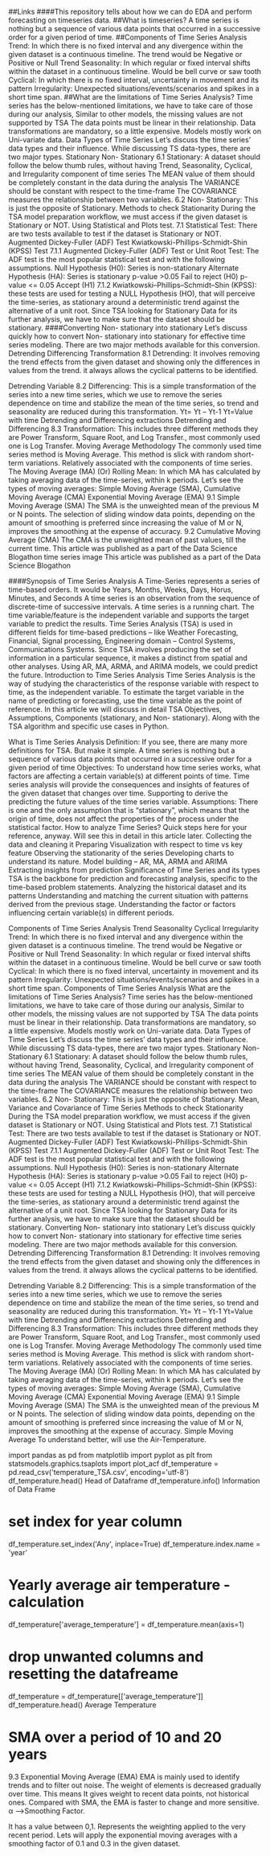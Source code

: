 ##Links
####This repository tells about how we can do EDA and perform forecasting on timeseries data.
##What is timeseries?
A time series is nothing but a sequence of various data points that occurred in a successive order for a given period of time.
##Components of Time Series Analysis
Trend: In which there is no fixed interval and any divergence within the given dataset is a continuous timeline. The trend would be Negative or Positive or Null Trend
Seasonality: In which regular or fixed interval shifts within the dataset in a continuous timeline. Would be bell curve or saw tooth
Cyclical: In which there is no fixed interval, uncertainty in movement and its pattern
Irregularity: Unexpected situations/events/scenarios and spikes in a short time span.
##What are the limitations of Time Series Analysis?
Time series has the below-mentioned limitations, we have to take care of those during our analysis,
Similar to other models, the missing values are not supported by TSA
The data points must be linear in their relationship.
Data transformations are mandatory, so a little expensive.
Models mostly work on Uni-variate data.
Data Types of Time Series
Let’s discuss the time series’ data types and their influence. While discussing TS data-types, there are two major types.
Stationary
Non- Stationary
6.1 Stationary: A dataset should follow the below thumb rules, without having Trend, Seasonality, Cyclical, and Irregularity component of time series
The MEAN value of them should be completely constant in the data during the analysis
The VARIANCE should be constant with respect to the time-frame
The COVARIANCE measures the relationship between two variables.
6.2 Non- Stationary: This is just the opposite of Stationary.
Methods to check Stationarity 
During the TSA model preparation workflow, we must access if the given dataset is Stationary or NOT. Using Statistical and Plots test.
7.1 Statistical Test: There are two tests available to test if the dataset is Stationary or NOT.
Augmented Dickey-Fuller (ADF) Test
Kwiatkowski-Phillips-Schmidt-Shin (KPSS) Test
7.1.1 Augmented Dickey-Fuller (ADF) Test or Unit Root Test: The ADF test is the most popular statistical test and with the following assumptions.
Null Hypothesis (H0): Series is non-stationary
Alternate Hypothesis (HA): Series is stationary
p-value >0.05 Fail to reject (H0)
p-value <= 0.05 Accept (H1)
7.1.2 Kwiatkowski–Phillips–Schmidt–Shin (KPSS): these tests are used for testing a NULL Hypothesis (HO), that will perceive the time-series, as stationary around a deterministic trend against the alternative of a unit root. Since TSA looking for Stationary Data for its further analysis, we have to make sure that the dataset should be stationary.
####Converting Non- stationary into stationary
Let’s discuss quickly how to convert Non- stationary into stationary for effective time series modeling. There are two major methods available for this conversion.
Detrending
Differencing
Transformation
8.1 Detrending: It involves removing the trend effects from the given dataset and showing only the differences in values from the trend. it always allows the cyclical patterns to be identified.

Detrending Variable
8.2 Differencing: This is a simple transformation of the series into a new time series, which we use to remove the series dependence on time and stabilize the mean of the time series, so trend and seasonality are reduced during this transformation.
Yt= Yt – Yt-1
Yt=Value with time
Detrending and Differencing extractions
Detrending and Differencing
8.3 Transformation: This includes three different methods they are Power Transform, Square Root, and Log Transfer., most commonly used one is Log Transfer.
Moving Average Methodology
The commonly used time series method is Moving Average. This method is slick with random short-term variations. Relatively associated with the components of time series.
The Moving Average (MA) (Or) Rolling Mean: In which MA has calculated by taking averaging data of the time-series, within k periods.
Let’s see the types of moving averages:
Simple Moving Average (SMA),
Cumulative Moving Average (CMA)
Exponential Moving Average (EMA)
9.1 Simple Moving Average (SMA)
The SMA is the unweighted mean of the previous M or N points. The selection of sliding window data points, depending on the amount of smoothing is preferred since increasing the value of M or N, improves the smoothing at the expense of accuracy.
9.2 Cumulative Moving Average (CMA)
The CMA is the unweighted mean of past values, till the current time.
This article was published as a part of the Data Science Blogathon
time series image
This article was published as a part of the Data Science Blogathon
 

####Synopsis of Time Series Analysis
A Time-Series represents a series of time-based orders. It would be Years, Months, Weeks, Days, Horus, Minutes, and Seconds
A time series is an observation from the sequence of discrete-time of successive intervals.
A time series is a running chart.
The time variable/feature is the independent variable and supports the target variable to predict the results.
Time Series Analysis (TSA) is used in different fields for time-based predictions – like Weather Forecasting, Financial, Signal processing, Engineering domain – Control Systems, Communications Systems.
Since TSA involves producing the set of information in a particular sequence, it makes a distinct from spatial and other analyses.
Using AR, MA, ARMA, and ARIMA models, we could predict the future.
Introduction to Time Series Analysis
Time Series Analysis is the way of studying the characteristics of the response variable with respect to time, as the independent variable. To estimate the target variable in the name of predicting or forecasting, use the time variable as the point of reference. In this article we will discuss in detail TSA Objectives, Assumptions, Components (stationary, and Non- stationary). Along with the TSA algorithm and specific use cases in Python.

What is Time Series Analysis
Definition: If you see, there are many more definitions for TSA. But make it simple.
A time series is nothing but a sequence of various data points that occurred in a successive order for a given period of time
Objectives:
To understand how time series works, what factors are affecting a certain variable(s) at different points of time.
Time series analysis will provide the consequences and insights of features of the given dataset that changes over time.
Supporting to derive the predicting the future values of the time series variable.
Assumptions: There is one and the only assumption that is “stationary”, which means that the origin of time, does not affect the properties of the process under the statistical factor.
How to analyze Time Series?
Quick steps here for your reference, anyway. Will see this in detail in this article later.
Collecting the data and cleaning it
Preparing Visualization with respect to time vs key feature
Observing the stationarity of the series
Developing charts to understand its nature.
Model building – AR, MA, ARMA and ARIMA
Extracting insights from prediction
Significance of Time Series and its types
TSA is the backbone for prediction and forecasting analysis, specific to the time-based problem statements.
Analyzing the historical dataset and its patterns
Understanding and matching the current situation with patterns derived from the previous stage.
Understanding the factor or factors influencing certain variable(s) in different periods.

Components of Time Series Analysis
Trend
Seasonality
Cyclical
Irregularity
Trend: In which there is no fixed interval and any divergence within the given dataset is a continuous timeline. The trend would be Negative or Positive or Null Trend
Seasonality: In which regular or fixed interval shifts within the dataset in a continuous timeline. Would be bell curve or saw tooth
Cyclical: In which there is no fixed interval, uncertainty in movement and its pattern
Irregularity: Unexpected situations/events/scenarios and spikes in a short time span.
Components of Time Series Analysis
What are the limitations of Time Series Analysis?
Time series has the below-mentioned limitations, we have to take care of those during our analysis,
Similar to other models, the missing values are not supported by TSA
The data points must be linear in their relationship.
Data transformations are mandatory, so a little expensive.
Models mostly work on Uni-variate data.
Data Types of Time Series
Let’s discuss the time series’ data types and their influence. While discussing TS data-types, there are two major types.
Stationary
Non- Stationary
6.1 Stationary: A dataset should follow the below thumb rules, without having Trend, Seasonality, Cyclical, and Irregularity component of time series
The MEAN value of them should be completely constant in the data during the analysis
The VARIANCE should be constant with respect to the time-frame
The COVARIANCE measures the relationship between two variables.
6.2 Non- Stationary: This is just the opposite of Stationary.
Mean, Variance and Covariance of Time Series
Methods to check Stationarity 
During the TSA model preparation workflow, we must access if the given dataset is Stationary or NOT. Using Statistical and Plots test.
7.1 Statistical Test: There are two tests available to test if the dataset is Stationary or NOT.
Augmented Dickey-Fuller (ADF) Test
Kwiatkowski-Phillips-Schmidt-Shin (KPSS) Test
7.1.1 Augmented Dickey-Fuller (ADF) Test or Unit Root Test: The ADF test is the most popular statistical test and with the following assumptions.
Null Hypothesis (H0): Series is non-stationary
Alternate Hypothesis (HA): Series is stationary
p-value >0.05 Fail to reject (H0)
p-value <= 0.05 Accept (H1)
7.1.2 Kwiatkowski–Phillips–Schmidt–Shin (KPSS): these tests are used for testing a NULL Hypothesis (HO), that will perceive the time-series, as stationary around a deterministic trend against the alternative of a unit root. Since TSA looking for Stationary Data for its further analysis, we have to make sure that the dataset should be stationary.
Converting Non- stationary into stationary
Let’s discuss quickly how to convert Non- stationary into stationary for effective time series modeling. There are two major methods available for this conversion.
Detrending
Differencing
Transformation
8.1 Detrending: It involves removing the trend effects from the given dataset and showing only the differences in values from the trend. it always allows the cyclical patterns to be identified.

Detrending Variable
8.2 Differencing: This is a simple transformation of the series into a new time series, which we use to remove the series dependence on time and stabilize the mean of the time series, so trend and seasonality are reduced during this transformation.
Yt= Yt – Yt-1
Yt=Value with time
Detrending and Differencing extractions
Detrending and Differencing
8.3 Transformation: This includes three different methods they are Power Transform, Square Root, and Log Transfer., most commonly used one is Log Transfer.
Moving Average Methodology
The commonly used time series method is Moving Average. This method is slick with random short-term variations. Relatively associated with the components of time series.
The Moving Average (MA) (Or) Rolling Mean: In which MA has calculated by taking averaging data of the time-series, within k periods.
Let’s see the types of moving averages:
Simple Moving Average (SMA),
Cumulative Moving Average (CMA)
Exponential Moving Average (EMA)
9.1 Simple Moving Average (SMA)
The SMA is the unweighted mean of the previous M or N points. The selection of sliding window data points, depending on the amount of smoothing is preferred since increasing the value of M or N, improves the smoothing at the expense of accuracy.
Simple Moving Average
To understand better, will use the Air-Temperature.

import pandas as pd
from matplotlib import pyplot as plt
from statsmodels.graphics.tsaplots import plot_acf
df_temperature = pd.read_csv('temperature_TSA.csv', encoding='utf-8')
df_temperature.head()
Head of Dataframe
df_temperature.info()
Information of Data Frame
# set index for year column
df_temperature.set_index('Any', inplace=True)
df_temperature.index.name = 'year'
# Yearly average air temperature - calculation
df_temperature['average_temperature'] = df_temperature.mean(axis=1)
# drop unwanted columns and resetting the datafreame
df_temperature = df_temperature[['average_temperature']]
df_temperature.head()
Average Temperature 
# SMA over a period of 10 and 20 years 

9.3 Exponential Moving Average (EMA)
EMA is mainly used to identify trends and to filter out noise. The weight of elements is decreased gradually over time. This means It gives weight to recent data points, not historical ones. Compared with SMA, the EMA is faster to change and more sensitive.
α –>Smoothing Factor.

It has a value between 0,1.
Represents the weighting applied to the very recent period.
Lets will apply the exponential moving averages with a smoothing factor of 0.1 and 0.3 in the given dataset.
 
